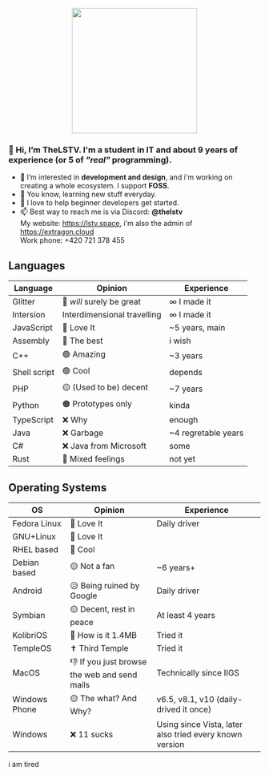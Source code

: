 <p align="center">
      <img height="250" src="https://cdn.extragon.cloud/file/d735f166e6c65ac4b412baf2650ac572.svg">
</p>

### 👋 Hi, I’m **TheLSTV**. I'm a student in IT and about 9 years of experience (or 5 of *"real"* programming).
- 👀 I’m interested in **development and design**, and i'm working on creating a whole ecosystem. I support **FOSS**.
- 🌱 You know, learning new stuff everyday.
- 💞️ I love to help beginner developers get started.
- 📫 Best way to reach me is via Discord: **@thelstv**<br>
      My website: https://lstv.space, i'm also the admin of https://extragon.cloud<br>
      Work phone: +420 721 378 455


## Languages

| Language                     | Opinion      | Experience   |
|------------------------------|--------------|--------------|
| Glitter | 🫥 *will* surely be great | ∞ I made it |
| Intersion | Interdimensional travelling | ∞ I made it |
| JavaScript | 💖 Love It | ~5 years, main |
| Assembly | 💪 The best | i wish |
| C++ | 🟢 Amazing | ~3 years |
| Shell script | 🟢 Cool | depends |
| PHP | 🟡 (Used to be) decent | ~7 years |
| Python | 🟠 Prototypes only | kinda |
| TypeScript | ❌ Why | enough |
| Java | ❌ Garbage | ~4 regretable years |
| C# | ❌ Java from Microsoft | some |
| Rust | 🫥 Mixed feelings | not yet |

## Operating Systems
| OS                     | Opinion      | Experience   |
|------------------------------|--------------|--------------|
| Fedora Linux | 💖 Love It | Daily driver |
| GNU+Linux | 💖 Love It | |
| RHEL based | 💖 Cool | |
| Debian based | 🟡 Not a fan | ~6 years+ |
| Android | 😥 Being ruined by Google | Daily driver |
| Symbian | 🟡 Decent, rest in peace | At least 4 years |
| KolibriOS | 💾 How is it 1.4MB | Tried it |
| TempleOS | ✝️ Third Temple | Tried it |
| MacOS | 👎 If you just browse the web and send mails | Technically since IIGS |
| Windows Phone | 🟡 The what? And Why? | v6.5, v8.1, v10 (daily-drived it once) |
| Windows | ❌ 11 sucks | Using since Vista, later also tried every known version |
<!--
## Aesthetics
| Aesthetic                    | Opinion      | Design experience   |
|------------------------------|--------------|--------------|
| 🧊 Fluent design (upcomming) | Well see :D | -- |
| 🔵 Flat design (current) | I like it, if done right | yes |
| 🔵 Flat design (early) | Bad | yes |
| 🔊 Frutiger Metro | Its okay | no |
| 🫧 Frutiger Aero | 💖 Love It | some |
| Android Holo | nostalgia | no |
| (not an aesthetic) Google Material v1/v2 | meh | tiny |
| (not an aesthetic) Google Material v3 | a lot better | no |
| Corporate memphis | Awful, terrible, disgusting, cringe. | no. |
| Y2K | 💖 Love It | no |
| Vaporwave | Pretty cool ig | no |

today is sunday
-->
i am tired 

